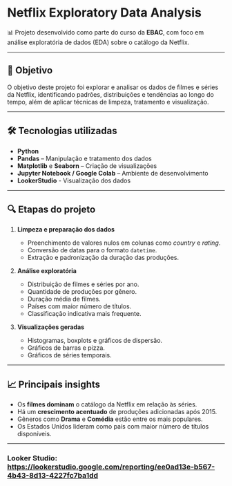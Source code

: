 # Netflix Exploratory Data Analysis  

📊 Projeto desenvolvido como parte do curso da **EBAC**, com foco em análise exploratória de dados (EDA) sobre o catálogo da Netflix.  

---

## 📌 Objetivo  
O objetivo deste projeto foi explorar e analisar os dados de filmes e séries da Netflix, identificando padrões, distribuições e tendências ao longo do tempo, além de aplicar técnicas de limpeza, tratamento e visualização.  

---

## 🛠️ Tecnologias utilizadas  
- **Python**  
- **Pandas** – Manipulação e tratamento dos dados  
- **Matplotlib** e **Seaborn** – Criação de visualizações  
- **Jupyter Notebook / Google Colab** – Ambiente de desenvolvimento
- **LookerStudio** - Visualização dos dados 

---

## 🔍 Etapas do projeto  
1. **Limpeza e preparação dos dados**  
   - Preenchimento de valores nulos em colunas como *country* e *rating*.  
   - Conversão de datas para o formato `datetime`.  
   - Extração e padronização da duração das produções.  

2. **Análise exploratória**  
   - Distribuição de filmes e séries por ano.  
   - Quantidade de produções por gênero.  
   - Duração média de filmes.  
   - Países com maior número de títulos.  
   - Classificação indicativa mais frequente.  

3. **Visualizações geradas**  
   - Histogramas, boxplots e gráficos de dispersão.  
   - Gráficos de barras e pizza.  
   - Gráficos de séries temporais.  

---

## 📈 Principais insights  
- Os **filmes dominam** o catálogo da Netflix em relação às séries.  
- Há um **crescimento acentuado** de produções adicionadas após 2015.  
- Gêneros como **Drama** e **Comédia** estão entre os mais populares.  
- Os Estados Unidos lideram como país com maior número de títulos disponíveis.

---

### Looker Studio: https://lookerstudio.google.com/reporting/ee0ad13e-b567-4b43-8d13-4227fc7ba1dd
